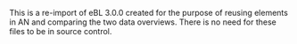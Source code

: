 This is a re-import of eBL 3.0.0 created for the purpose of reusing elements in AN and comparing the two data overviews. There is no need for these files to be in source control.
